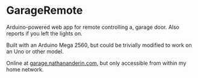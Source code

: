 # GarageRemote
Arduino-powered web app for remote controlling a, garage door. Also reports if you left the lights on.

Built with an Arduino Mega 2560, but could be trivially modified to work on an Uno or other model. 

Online at [garage.nathananderin.com](http://garage.nathananderin.com/), but only accessible from within my home network.
